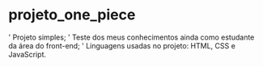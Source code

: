 # projeto_one_piece
' Projeto simples;
' Teste dos meus conhecimentos ainda como estudante da área do front-end;
' Linguagens usadas no projeto: HTML, CSS e JavaScript.
